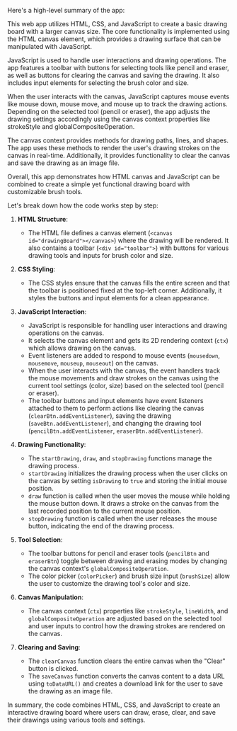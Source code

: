 Here's a high-level summary of the app:

This web app utilizes HTML, CSS, and JavaScript to create a basic drawing board with a larger canvas size. The core functionality is implemented using the HTML canvas element, which provides a drawing surface that can be manipulated with JavaScript.

JavaScript is used to handle user interactions and drawing operations. The app features a toolbar with buttons for selecting tools like pencil and eraser, as well as buttons for clearing the canvas and saving the drawing. It also includes input elements for selecting the brush color and size.

When the user interacts with the canvas, JavaScript captures mouse events like mouse down, mouse move, and mouse up to track the drawing actions. Depending on the selected tool (pencil or eraser), the app adjusts the drawing settings accordingly using the canvas context properties like strokeStyle and globalCompositeOperation.

The canvas context provides methods for drawing paths, lines, and shapes. The app uses these methods to render the user's drawing strokes on the canvas in real-time. Additionally, it provides functionality to clear the canvas and save the drawing as an image file.

Overall, this app demonstrates how HTML canvas and JavaScript can be combined to create a simple yet functional drawing board with customizable brush tools.

Let's break down how the code works step by step:

1. **HTML Structure**:
   - The HTML file defines a canvas element (`<canvas id="drawingBoard"></canvas>`) where the drawing will be rendered. It also contains a toolbar (`<div id="toolbar">`) with buttons for various drawing tools and inputs for brush color and size.

2. **CSS Styling**:
   - The CSS styles ensure that the canvas fills the entire screen and that the toolbar is positioned fixed at the top-left corner. Additionally, it styles the buttons and input elements for a clean appearance.

3. **JavaScript Interaction**:
   - JavaScript is responsible for handling user interactions and drawing operations on the canvas.
   - It selects the canvas element and gets its 2D rendering context (`ctx`) which allows drawing on the canvas.
   - Event listeners are added to respond to mouse events (`mousedown`, `mousemove`, `mouseup`, `mouseout`) on the canvas.
   - When the user interacts with the canvas, the event handlers track the mouse movements and draw strokes on the canvas using the current tool settings (color, size) based on the selected tool (pencil or eraser).
   - The toolbar buttons and input elements have event listeners attached to them to perform actions like clearing the canvas (`clearBtn.addEventListener`), saving the drawing (`saveBtn.addEventListener`), and changing the drawing tool (`pencilBtn.addEventListener`, `eraserBtn.addEventListener`).

4. **Drawing Functionality**:
   - The `startDrawing`, `draw`, and `stopDrawing` functions manage the drawing process.
   - `startDrawing` initializes the drawing process when the user clicks on the canvas by setting `isDrawing` to `true` and storing the initial mouse position.
   - `draw` function is called when the user moves the mouse while holding the mouse button down. It draws a stroke on the canvas from the last recorded position to the current mouse position.
   - `stopDrawing` function is called when the user releases the mouse button, indicating the end of the drawing process.

5. **Tool Selection**:
   - The toolbar buttons for pencil and eraser tools (`pencilBtn` and `eraserBtn`) toggle between drawing and erasing modes by changing the canvas context's `globalCompositeOperation`.
   - The color picker (`colorPicker`) and brush size input (`brushSize`) allow the user to customize the drawing tool's color and size.

6. **Canvas Manipulation**:
   - The canvas context (`ctx`) properties like `strokeStyle`, `lineWidth`, and `globalCompositeOperation` are adjusted based on the selected tool and user inputs to control how the drawing strokes are rendered on the canvas.

7. **Clearing and Saving**:
   - The `clearCanvas` function clears the entire canvas when the "Clear" button is clicked.
   - The `saveCanvas` function converts the canvas content to a data URL using `toDataURL()` and creates a download link for the user to save the drawing as an image file.

In summary, the code combines HTML, CSS, and JavaScript to create an interactive drawing board where users can draw, erase, clear, and save their drawings using various tools and settings.